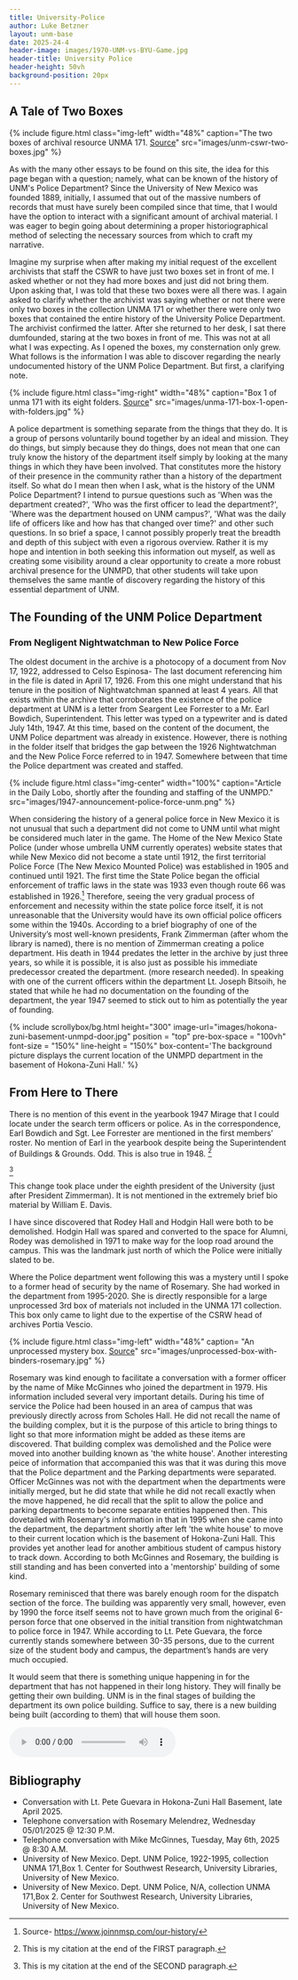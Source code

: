 ```yaml
---
title: University-Police
author: Luke Betzner
layout: unm-base
date: 2025-24-4
header-image: images/1970-UNM-vs-BYU-Game.jpg
header-title: University Police
header-height: 50vh
background-position: 20px
---
```



## A Tale of Two Boxes

{% include figure.html class="img-left" width="48%" caption="The two boxes of archival resource UNMA 171. [Source](https://rmoa.unm.edu/docviewer.php?docId=nmu1unma028.xml)" src="images/unm-cswr-two-boxes.jpg" %}

 As with the many other essays to be found on this site, the idea for this page began with a question; namely, what can be known of the history of UNM's Police Department? Since the University of New Mexico was founded 1889, initially, I assumed that out of the massive numbers of records that must have surely been compiled since that time, that I would have the option to interact with a significant amount of archival material. I was eager to begin going about determining a proper historiographical method of selecting the necessary sources from which to craft my narrative. 
 
 Imagine my surprise when after making my initial request of the excellent archivists that staff the CSWR to have just two boxes set in front of me. I asked whether or not they had more boxes and just did not bring them. Upon asking that, I was told that these two boxes were all there was. I again asked to clarify whether the archivist was saying whether or not there were only two boxes in the collection UNMA 171 or whether there were only two boxes that contained the entire history of the University Police Department. The archivist confirmed the latter. After she returned to her desk, I sat there dumfounded, staring at the two boxes in front of me. This was not at all what I was expecting. As I opened the boxes, my consternation only grew. What follows is the information I was able to discover regarding the nearly undocumented history of the UNM Police Department. But first, a clarifying note.

{% include figure.html class="img-right" width="48%" caption="Box 1 of unma 171 with its eight folders. [Source](https://rmoa.unm.edu/docviewer.php?docId=nmu1unma028.xml)" src="images/unma-171-box-1-open-with-folders.jpg" %}

 A police department is something separate from the things that they do. It is a group of persons voluntarily bound together by an ideal and mission. They do things, but simply because they do things, does not mean that one can truly know the history of the department itself simply by looking at the many things in which they have been involved. That constitutes more the history of their presence in the community rather than a history of the department itself. So what do I mean then when I ask, what is the history of the UNM Police Department? I intend to pursue questions such as 'When was the department created?', 'Who was the first officer to lead the department?', 'Where was the department housed on UNM campus?', 'What was the daily life of officers like and how has that changed over time?' and other such questions. In so brief a space, I cannot possibly properly treat the breadth and depth of this subject with even a rigorous overview. Rather it is my hope and intention in both seeking this information out myself, as well as creating some visibility around a clear opportunity to create a more robust archival presence for the UNMPD, that other students will take upon themselves the same mantle of discovery regarding the history of this essential department of UNM.




## The Founding of the UNM Police Department
### From Negligent Nightwatchman to New Police Force

The oldest document in the archive is a photocopy of a document from Nov 17, 1922, addressed to Celso Espinosa- The last document referencing him in the file is dated in April 17, 1926. From this one might understand that his tenure in the position of Nightwatchman spanned at least 4 years.
All that exists within the archive that corroborates the existence of the police department at UNM is a letter from Seargent Lee Forrester to a Mr. Earl Bowdich, Superintendent. This letter was typed on a typewriter and is dated July 14th, 1947. At this time, based on the content of the document, the UNM Police department was already in existence. However, there is nothing in the folder itself that bridges the gap between the 1926 Nightwatchman and the New Police Force referred to in 1947. Somewhere between that time the Police department was created and staffed. 

{% include figure.html
  class="img-center"
  width="100%"
  caption="Article in the Daily Lobo, shortly after the founding and staffing of the UNMPD."
  src="images/1947-announcement-police-force-unm.png" %}



When considering the history of a general police force in New Mexico it is not unusual that such a department did not come to UNM until what might be considered much later in the game. The Home of the New Mexico State Police (under whose umbrella UNM currently operates) website states that while New Mexico did not become a state until 1912, the first territorial Police Force (The New Mexico Mounted Police) was established in 1905 and continued until 1921. The first time the State Police began the official enforcement of traffic laws in the state was 1933 even though route 66 was established in 1926.[^note1] Therefore, seeing the very gradual process of enforcement and necessity within the state police force itself, it is not unreasonable that the University would have its own official police officers some within the 1940s. According to a brief biography of one of the University’s most well-known presidents, Frank Zimmerman (after whom the library is named), there is no mention of Zimmerman creating a police department. His death in 1944 predates the letter in the archive by just three years, so while it is possible, it is also just as possible his immediate predecessor created the department. (more research needed). In speaking with one of the current officers within the department Lt. Joseph Bitsoih, he stated that while he had no documentation on the founding of the department, the year 1947 seemed to stick out to him as potentially the year of founding.
[^note1]: Source- https://www.joinnmsp.com/our-history/

{% include scrollybox/bg.html
  height="300"
  image-url="images/hokona-zuni-basement-unmpd-door.jpg"
  position = "top"
  pre-box-space = "100vh"
  font-size = "150%"
  line-height = "150%"
  box-content='The background picture displays the current location of the UNMPD department in the basement of Hokona-Zuni Hall.'
%}


## From Here to There
There is no mention of this event in the yearbook 1947 Mirage that I could locate under the search term officers or police. As in the correspondence, Earl Bowdich and Sgt. Lee Forrester are mentioned in the first members’ roster. No mention of Earl in the yearbook despite being the Superintendent of Buildings & Grounds. Odd. This is also true in 1948.
[^note2]
[^note2]: This is my citation at the end of the FIRST paragraph.

[^note3]

[^note3]: This is my citation at the end of the SECOND paragraph.



This change took place under the eighth president of the University (just after President Zimmerman). It is not mentioned in the extremely brief bio material by William E. Davis.

I have since discovered that Rodey Hall and Hodgin Hall were both to be demolished. Hodgin Hall was spared and converted to the space for Alumni, Rodey was demolished in 1971 to make way for the loop road around the campus. This was the landmark just north of which the Police were initially slated to be.

Where the Police department went following this was a mystery until I spoke to a former head of security by the name of Rosemary. She had worked in the department from 1995-2020. She is directly responsible for a large unprocessed 3rd box of materials not included in the UNMA 171 collection. This box only came to light due to the expertise of the CSRW head of archives Portia Vescio.

{% include figure.html class="img-left" width="48%" caption= "An unprocessed mystery box. [Source](https://rmoa.unm.edu/docviewer.php?docId=nmu1unma028.xml)" src="images/unprocessed-box-with-binders-rosemary.jpg" %}



Rosemary was kind enough to facilitate a conversation with a former officer by the name of Mike McGinnes who joined the department in 1979. His information included several very important details. During his time of service the Police had been housed in an area of campus that was previously directly across from Scholes Hall. He did not recall the name of the building complex, but it is the purpose of this article to bring things to light so that more information might be added as these items are discovered. That building complex was demolished and the Police were moved into another building known as 'the white house'. Another interesting peice of information that accompanied this was that it was during this move that the Police department and the Parking departments were separated. Officer McGinnes was not with the department when the departments were initially merged, but he did state that while he did not recall exactly when the move happened, he did recall that the split to allow the police and parking departments to become separate entities happened then. This dovetailed with Rosemary's information in that in 1995 when she came into the department, the department shortly after left 'the white house' to move to their current location which is the basement of Hokona-Zuni Hall. This provides yet another lead for another ambitious student of campus history to track down. According to both McGinnes and Rosemary, the building is still standing and has been converted into a 'mentorship' building of some kind. 

Rosemary reminisced that there was barely enough room for the dispatch section of the force. The building was apparently very small, however, even by 1990 the force itself seems not to have grown much from the original 6-person force that one observed in the initial transition from nightwatchman to police force in 1947. 
While according to Lt. Pete Guevara, the force currently stands somewhere between 30-35 persons, due to the current size of the student body and campus, the department’s hands are very much occupied.

It would seem that there is something unique happening in for the department that has not happened in their long history. They will finally be getting their own building. UNM is in the final stages of building the department its own police building. Suffice to say, there is a new building being built (according to them) that will house them soon.

<audio controls src="interview-with-the-csrw-archive.mp3"></audio>



## Bibliography
- Conversation with Lt. Pete Guevara in Hokona-Zuni Hall Basement, late April 2025.
- Telephone conversation with Rosemary Melendrez, Wednesday 05/01/2025 @ 12:30 P.M.
- Telephone conversation with Mike McGinnes, Tuesday, May 6th, 2025 @ 8:30 A.M.
- University of New Mexico. Dept. UNM Police, 1922-1995, collection UNMA 171,Box 1. Center for Southwest Research, University Libraries, University of New Mexico.
- University of New Mexico. Dept. UNM Police, N/A, collection UNMA 171,Box 2. Center for Southwest Research, University Libraries, University of New Mexico.
